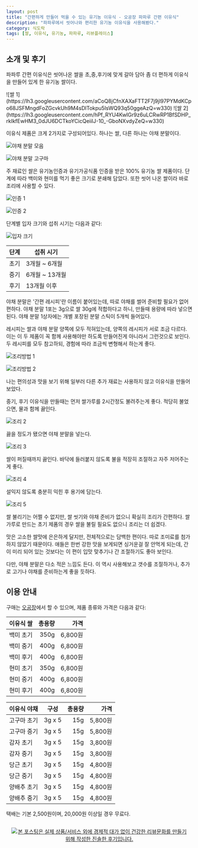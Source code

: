 ```yaml
---
layout: post
title: "간편하게 만들어 먹을 수 있는 유기농 이유식 - 오공장 파파루 간편 이유식"
description: "파파루에서 씻어나와 편리한 유기농 이유식을 사용해봤다."
category: 식도락
tags: [쌀, 이유식, 유기농, 파파루, 리뷰플레이스]
---
```


## 소개 및 후기

파파루 간편 이유식은 씻어나온 쌀을 초,중,후기에 맞게 갈아 담아
좀 더 편하게 이유식을 만들어 있게 한 유기농 쌀이다.

<p class="center" markdown="1">
![쌀 1](https://lh3.googleusercontent.com/aCoQ8jCfnXAXaFTT2F7j9jl97PYMdKCpo68JSFMngdFoZGcvkUh9M4sDlTokpu5lsWQ93q50ggeAzQ=w330)
![쌀 2](https://lh3.googleusercontent.com/hPf_RYU4KwIGr9z6uLCRwRP1BfSDHP_rkIkfEwHM3_0dJU6DCTkoYCicQeiilJ-10_-GboNXvdyZeQ=w330)
</p>

이유식 제품은 크게 2가지로 구성되어있다.
하나는 쌀, 다른 하나는 야채 분말이다.

![야채 분말 모음](https://lh3.googleusercontent.com/10AB_Ci0D98UdrAiwOBrY62uW3MECM5LopqA6OD3WrixSLMbjeeRELv15_V4iihS9yaEvNaoYuDXwQ=s560)

![야채 분말 고구마](https://lh3.googleusercontent.com/Jyrv_ses-26gFMa9_UXPqbPF_eCVgkO45aPM9Q-5stAnPqUaOun7JaHgaFhzCJfnDGIkGeEUvyvnUQ=s560)

주 재료인 쌀은 유기농인증과 유기가공식품 인증을 받은 100% 유기농 쌀 제품이다.
단계에 따라 백미와 현미를 먹기 좋은 크기로 분쇄해 담았다.
또한 씻어 나온 쌀이라 바로 조리에 사용할 수 있다.

![인증 1](https://lh3.googleusercontent.com/-Mn5x0CAtOmc/WiQN7a4gs6I/AAAAAAAAbkc/vegyW56OeLsa_2VpCCbGefvH1sE-1sOAACE0YBhgL/s560/paparu-baby-food-organic.png)

![인증 2](https://lh3.googleusercontent.com/-CV_3Y6Jyp-4/WiQNypw5QFI/AAAAAAAAbkM/a9IIoaEBNtgJ5Dey3kfQyb84--d9a5r7wCE0YBhgL/s560/paparu-baby-food-cert.png)

단계별 입자 크기와 섭취 시기는 다음과 같다:

![입자 크기](https://lh3.googleusercontent.com/-tS-MzODjkAA/WiQOKHEUDyI/AAAAAAAAbkw/_mrxZhvNh18uXZrknta4OglZS4j847_ygCE0YBhgL/s560/paparu-baby-food-lv.png)

단계 | 섭취 시기
-----|-----------
초기 | 3개월 ~ 6개월
중기 | 6개월 ~ 13개월
후기 | 13개월 이후

야채 분말은 '간편 레시피'란 이름이 붙어있는데,
따로 야채를 썰어 준비할 필요가 없어 편하다.
야채 분말 1포는 3g으로 쌀 30g에 적합하다고 하니,
만들때 용량에 따라 넣으면 된다.
야채 분말 1상자에는 개별 포장된 분말 스틱이 5개씩 들어있다.

레시피는 쌀과 야채 분말 양쪽에 모두 적혀있는데,
양쪽의 레시피가 서로 조금 다르다.
이는 이 두 제품이 꼭 함께 사용해야만 하도록 만들어진게 아니라서 그런것으로 보인다.
두 레시피를 모두 참고하되, 경험에 따라 조금씩 변형해서 하는게 좋다.

![조리방법 1](https://lh3.googleusercontent.com/TyMCLuNDwtZwfN11TW9fcfsNYGzD3AnU8kdJodauvuVXCOHlP_V3l-8Q3qyHr7_PWHXvwkzRBF-Qyw=s560)

![조리방법 2](https://lh3.googleusercontent.com/hPcdgHPjhWP8ukGVhr_qsw4Bo_0gMPQn6ZOZseU28Zn19CNeaFqCzxpVoOJcwDOnanv2dNuG1DYK9g=s560)

나는 편의성과 맛을 보기 위해 일부러 다른 추가 재료는 사용하지 않고
이유식을 만들어 보았다.

중기, 후기 이유식을 만들때는 먼저 쌀가루를 2시간정도 불려주는게 좋다.
적당히 불었으면, 물과 함께 끓인다.

![조리 2](https://lh3.googleusercontent.com/sPzY3UfiATplItyJiLQBXVfhp5TcQ3Fy8goQUw8DZSMdujv6evDwEXoh6sBBAlu6UKE2OOlAEKQkIA=s560)

끓을 정도가 됐으면 야채 분말을 넣는다.

![조리 3](https://lh3.googleusercontent.com/b1s6Z5Z8hY44FayDqEXRedYiInSwy2efKv5GqBEIuhJPfBwn9Hk9lOwznnvxIN3zxDzCuk6yiwr7dg=s560)

쌀이 퍼질때까지 끓인다.
바닥에 들러붙지 않도록 불을 적장히 조절하고 자주 저어주는게 좋다.

![조리 4](https://lh3.googleusercontent.com/QCaON5cDbploZKtjA87o9R56MPq5VPU2wrijsXPCHq17OMwXzjxFAlkw64gQrFjIZamTJbnwFarDtw=s560)

설익지 않도록 충분히 익힌 후 용기에 담는다.

![조리 5](https://lh3.googleusercontent.com/3fr_6jsN5zvKDG3PiC9aWZCbuTqYvJhm6RACdPWvCkoi1_b_Opt9UJbQV1PZFrb4ooT1c-bIITMDxg=s560)

쌀 불리기는 어쩔 수 없지만,
쌀 씻기와 야채 준비가 없으니 확실히 조리가 간편하다.
쌀가루로 만드는 초기 제품의 경우 쌀을 불릴 필요도 없으니 조리는 더 쉽겠다.

맛은 고소한 쌀맛에 은은하게 달지만, 전체적으로는 담백한 편이다.
따로 조미료를 첨가하지 않았기 때문이다.
애들은 한번 강한 맛을 보게되면 싱거운걸 잘 안먹게 되는데,
간이 미리 되어 있는 것보다는
이 편이 입맛 맞추기나 간 조절하기도 좋아 보인다.

다만, 야채 분말은 다소 적은 느낌도 든다.
이 역시 사용해보고 갯수를 조절하거나,
추가로 고기나 야채를 준비하는게 좋을 듯하다.



## 이용 안내

구매는 [오공장](http://www.5gongjang.com/goods/view?no=842)에서 할 수 있으며,
제품 종류와 가격은 다음과 같다:

이유식 쌀   | 총용량 | 가격
------------|-------:|--------:
백미 초기   |  350g  | 6,800원
백미 중기   |  400g  | 6,800원
백미 후기   |  400g  | 6,800원
현미 초기   |  350g  | 6,800원
현미 중기   |  400g  | 6,800원
현미 후기   |  400g  | 6,800원

이유식 야채 | 구성   | 총용량 | 가격
------------|--------|-------:|--------:
고구마 초기 | 3g x 5 |   15g  | 5,800원
고구마 중기 | 3g x 5 |   15g  | 5,800원
감자 초기   | 3g x 5 |   15g  | 3,800원
감자 중기   | 3g x 5 |   15g  | 3,800원
당근 초기   | 3g x 5 |   15g  | 4,800원
당근 중기   | 3g x 5 |   15g  | 4,800원
양배추 초기 | 3g x 5 |   15g  | 4,800원
양배추 중기 | 3g x 5 |   15g  | 4,800원

택배는 기본 2,500원이며, 20,000원 이상일 경우 무료다.



<div style="text-align: center; padding: 1em;"><a href="http://reviewplace.co.kr/detail.php?number=10744" target="_blank"><img src="http://reviewplace.co.kr/blog_traffic.php?key=MTA3NDR8cmV6bm9h" border="0" alt="본 포스팅은 실제 상품/서비스 외에 경제적 대가 없이 건강한 리뷰문화를 만들기 위해 작성한 진솔한 후기입니다."></a></div>

